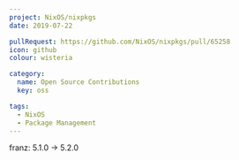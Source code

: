 ```yaml
---
project: NixOS/nixpkgs
date: 2019-07-22

pullRequest: https://github.com/NixOS/nixpkgs/pull/65258
icon: github
colour: wisteria

category:
  name: Open Source Contributions
  key: oss

tags:
  - NixOS
  - Package Management
---
```

franz: 5.1.0 -> 5.2.0

